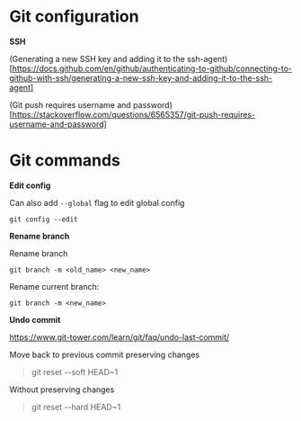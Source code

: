 # Git configuration

**SSH**

(Generating a new SSH key and adding it to the ssh-agent)[https://docs.github.com/en/github/authenticating-to-github/connecting-to-github-with-ssh/generating-a-new-ssh-key-and-adding-it-to-the-ssh-agent]

(Git push requires username and password)[https://stackoverflow.com/questions/6565357/git-push-requires-username-and-password]

# Git commands

**Edit config**

Can also add `--global` flag to edit global config

`git config --edit`

**Rename branch**

Rename branch

`git branch -m <old_name> <new_name>`

Rename current branch:

`git branch -m <new_name>`

**Undo commit**

https://www.git-tower.com/learn/git/faq/undo-last-commit/

Move back to previous commit preserving changes

> git reset --soft HEAD~1

Without preserving changes

> git reset --hard HEAD~1
